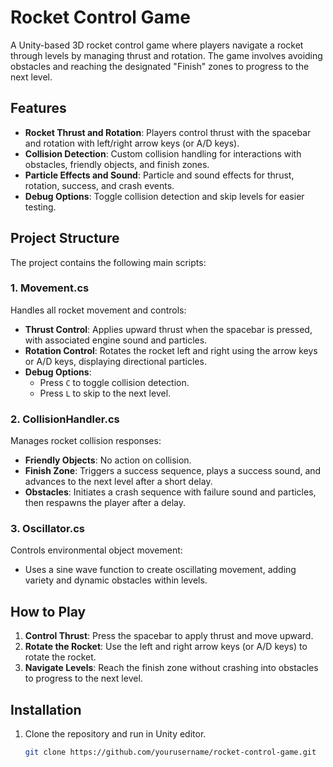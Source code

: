 # Rocket Control Game

A Unity-based 3D rocket control game where players navigate a rocket through levels by managing thrust and rotation. The game involves avoiding obstacles and reaching the designated "Finish" zones to progress to the next level.

## Features

- **Rocket Thrust and Rotation**: Players control thrust with the spacebar and rotation with left/right arrow keys (or A/D keys).
- **Collision Detection**: Custom collision handling for interactions with obstacles, friendly objects, and finish zones.
- **Particle Effects and Sound**: Particle and sound effects for thrust, rotation, success, and crash events.
- **Debug Options**: Toggle collision detection and skip levels for easier testing.

## Project Structure

The project contains the following main scripts:

### 1. Movement.cs

Handles all rocket movement and controls:
- **Thrust Control**: Applies upward thrust when the spacebar is pressed, with associated engine sound and particles.
- **Rotation Control**: Rotates the rocket left and right using the arrow keys or A/D keys, displaying directional particles.
- **Debug Options**: 
  - Press `C` to toggle collision detection.
  - Press `L` to skip to the next level.

### 2. CollisionHandler.cs

Manages rocket collision responses:
- **Friendly Objects**: No action on collision.
- **Finish Zone**: Triggers a success sequence, plays a success sound, and advances to the next level after a short delay.
- **Obstacles**: Initiates a crash sequence with failure sound and particles, then respawns the player after a delay.

### 3. Oscillator.cs

Controls environmental object movement:
- Uses a sine wave function to create oscillating movement, adding variety and dynamic obstacles within levels.

## How to Play

1. **Control Thrust**: Press the spacebar to apply thrust and move upward.
2. **Rotate the Rocket**: Use the left and right arrow keys (or A/D keys) to rotate the rocket.
3. **Navigate Levels**: Reach the finish zone without crashing into obstacles to progress to the next level.

## Installation

1. Clone the repository and run in Unity editor.
   ```bash
   git clone https://github.com/yourusername/rocket-control-game.git
